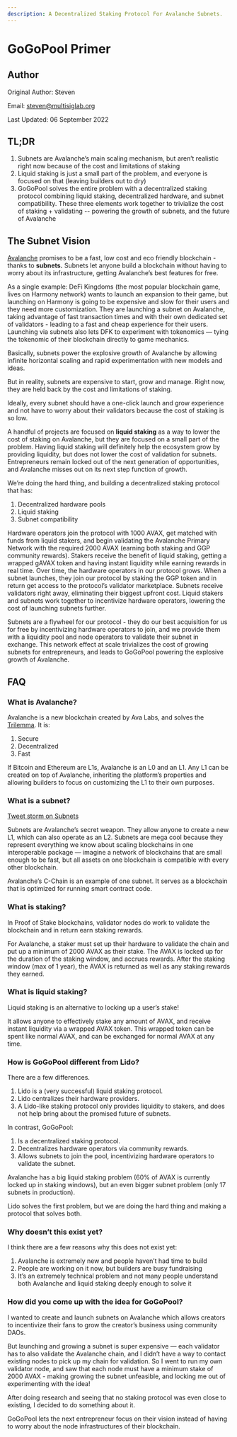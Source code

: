```yaml
---
description: A Decentralized Staking Protocol For Avalanche Subnets.
---
```


# GoGoPool Primer

## Author

Original Author: Steven

Email: steven@multisiglab.org

Last Updated: 06 September 2022

## **TL;DR**

1. Subnets are Avalanche’s main scaling mechanism, but aren’t realistic right now because of the cost and limitations of staking
2. Liquid staking is just a small part of the problem, and everyone is focused on that (leaving builders out to dry)
3. GoGoPool solves the entire problem with a decentralized staking protocol combining liquid staking, decentralized hardware, and subnet compatibility. These three elements work together to trivialize the cost of staking + validating -- powering the growth of subnets, and the future of Avalanche

## **The Subnet Vision**

[Avalanche](https://www.avax.network/) promises to be a fast, low cost and eco friendly blockchain - thanks to **subnets.** Subnets let anyone build a blockchain without having to worry about its infrastructure, getting Avalanche’s best features for free.

As a single example: DeFi Kingdoms (the most popular blockchain game, lives on Harmony network) wants to launch an expansion to their game, but launching on Harmony is going to be expensive and slow for their users and they need more customization. They are launching a subnet on Avalanche, taking advantage of fast transaction times and with their own dedicated set of validators - leading to a fast and cheap experience for their users. Launching via subnets also lets DFK to experiment with tokenomics — tying the tokenomic of their blockchain directly to game mechanics.

Basically, subnets power the explosive growth of Avalanche by allowing infinite horizontal scaling and rapid experimentation with new models and ideas.

But in reality, subnets are expensive to start, grow and manage. Right now, they are held back by the cost and limitations of staking.

Ideally, every subnet should have a one-click launch and grow experience and not have to worry about their validators because the cost of staking is so low.

A handful of projects are focused on **liquid staking** as a way to lower the cost of staking on Avalanche, but they are focused on a small part of the problem. Having liquid staking will definitely help the ecosystem grow by providing liquidity, but does not lower the cost of validation for subnets. Entrepreneurs remain locked out of the next generation of opportunities, and Avalanche misses out on its next step function of growth.

We’re doing the hard thing, and building a decentralized staking protocol that has:

1. Decentralized hardware pools
2. Liquid staking
3. Subnet compatibility

Hardware operators join the protocol with 1000 AVAX, get matched with funds from liquid stakers, and begin validating the Avalanche Primary Network with the required 2000 AVAX (earning both staking and GGP community rewards). Stakers receive the benefit of liquid staking, getting a wrapped gAVAX token and having instant liquidity while earning rewards in real time. Over time, the hardware operators in our protocol grows. When a subnet launches, they join our protocol by staking the GGP token and in return get access to the protocol’s validator marketplace. Subnets receive validators right away, eliminating their biggest upfront cost. Liquid stakers and subnets work together to incentivize hardware operators, lowering the cost of launching subnets further.

Subnets are a flywheel for our protocol - they do our best acquisition for us for free by incentivizing hardware operators to join, and we provide them with a liquidity pool and node operators to validate their subnet in exchange. This network effect at scale trivializes the cost of growing subnets for entrepreneurs, and leads to GoGoPool powering the explosive growth of Avalanche.

## **FAQ**

### What is Avalanche?

Avalanche is a new blockchain created by Ava Labs, and solves the [Trilemma](https://medium.com/certik/the-blockchain-trilemma-decentralized-scalable-and-secure-e9d8c41a87b3). It is:

1. Secure
2. Decentralized
3. Fast

If Bitcoin and Ethereum are L1s, Avalanche is an L0 and an L1. Any L1 can be created on top of Avalanche, inheriting the platform’s properties and allowing builders to focus on customizing the L1 to their own purposes.

### What is a subnet?

[Tweet storm on Subnets](https://twitter.com/das\_connor/status/1456592161420587017)

Subnets are Avalanche’s secret weapon. They allow anyone to create a new L1, which can also operate as an L2. Subnets are mega cool because they represent everything we know about scaling blockchains in one interoperable package — imagine a network of blockchains that are small enough to be fast, but all assets on one blockchain is compatible with every other blockchain.

Avalanche’s C-Chain is an example of one subnet. It serves as a blockchain that is optimized for running smart contract code.

### What is staking?

In Proof of Stake blockchains, validator nodes do work to validate the blockchain and in return earn staking rewards.

For Avalanche, a staker must set up their hardware to validate the chain and put up a minimum of 2000 AVAX as their stake. The AVAX is locked up for the duration of the staking window, and accrues rewards. After the staking window (max of 1 year), the AVAX is returned as well as any staking rewards they earned.

### What is liquid staking?

Liquid staking is an alternative to locking up a user’s stake!

It allows anyone to effectively stake any amount of AVAX, and receive instant liquidity via a wrapped AVAX token. This wrapped token can be spent like normal AVAX, and can be exchanged for normal AVAX at any time.

### How is GoGoPool different from Lido?

There are a few differences.

1. Lido is a (very successful) liquid staking protocol.
2. Lido centralizes their hardware providers.
3. A Lido-like staking protocol only provides liquidity to stakers, and does not help bring about the promised future of subnets.

In contrast, GoGoPool:

1. Is a decentralized staking protocol.
2. Decentralizes hardware operators via community rewards.
3. Allows subnets to join the pool, incentivizing hardware operators to validate the subnet.

Avalanche has a big liquid staking problem (60% of AVAX is currently locked up in staking windows), but an even bigger subnet problem (only 17 subnets in production).

Lido solves the first problem, but we are doing the hard thing and making a protocol that solves both.

### Why doesn’t this exist yet?

I think there are a few reasons why this does not exist yet:

1. Avalanche is extremely new and people haven’t had time to build
2. People are working on it now, but builders are busy fundraising
3. It’s an extremely technical problem and not many people understand both Avalanche and liquid staking deeply enough to solve it

### How did you come up with the idea for GoGoPool?

I wanted to create and launch subnets on Avalanche which allows creators to incentivize their fans to grow the creator’s business using community DAOs.

But launching and growing a subnet is super expensive — each validator has to also validate the Avalanche chain, and I didn’t have a way to contact existing nodes to pick up my chain for validation. So I went to run my own validator node, and saw that each node must have a minimum stake of 2000 AVAX - making growing the subnet unfeasible, and locking me out of experimenting with the idea!

After doing research and seeing that no staking protocol was even close to existing, I decided to do something about it.

GoGoPool lets the next entrepreneur focus on their vision instead of having to worry about the node infrastructures of their blockchain.

